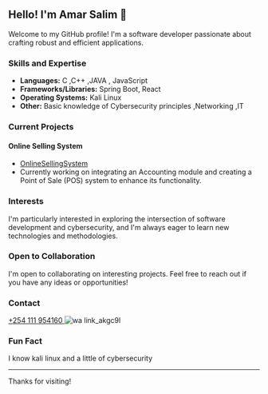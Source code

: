 ## Hello! I'm Amar Salim 👋

Welcome to my GitHub profile! I'm a software developer passionate about crafting robust and efficient applications.

### Skills and Expertise

*   **Languages:** C ,C++ ,JAVA , JavaScript
*   **Frameworks/Libraries:** Spring Boot, React
*   **Operating Systems:** Kali Linux
*   **Other:** Basic knowledge of Cybersecurity principles ,Networking ,IT 

### Current Projects

#### Online Selling System

*   [OnlineSellingSystem](https://github.com/Amarsalim30/Projects)
*   Currently working on integrating an Accounting module and creating a Point of Sale (POS) system to enhance its functionality.

### Interests

I'm particularly interested in exploring the intersection of software development and cybersecurity, and I'm always eager to learn new technologies and methodologies.

### Open to Collaboration

I'm open to collaborating on interesting projects. Feel free to reach out if you have any ideas or opportunities!

### Contact

[+254 111 954160
](https://wa.link/akgc9l)![wa link_akgc9l](https://github.com/user-attachments/assets/19a04812-7f24-418b-b423-5b324cd42fa1)

### Fun Fact

I know kali linux and a little of cybersecurity

---

Thanks for visiting!
